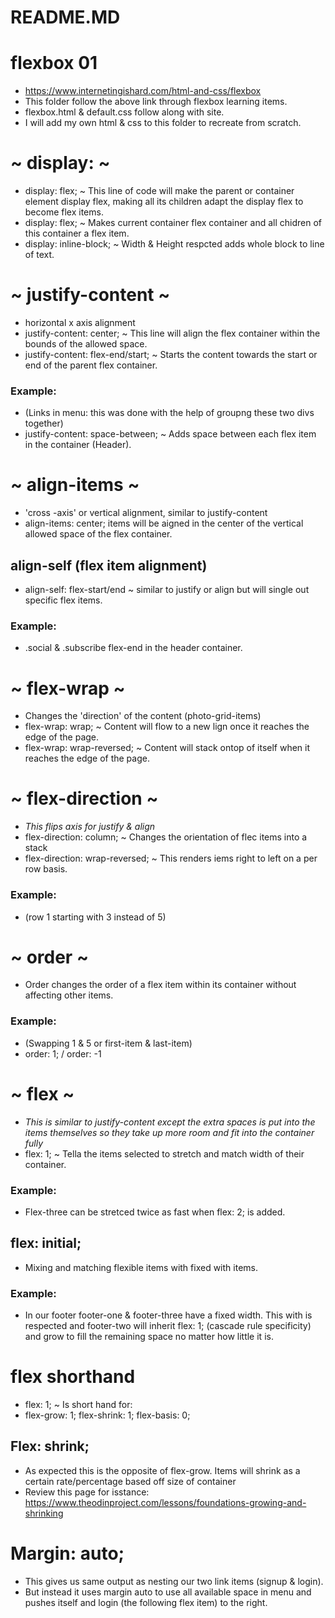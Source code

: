 # README.MD

# flexbox 01
 - https://www.internetingishard.com/html-and-css/flexbox
 - This folder follow the above link through flexbox learning items.
 - flexbox.html & default.css follow along with site.
 - I will add my own html & css to this folder to recreate from scratch.
 

# ~ display: ~

- display: flex; ~ This line of code will make the parent or 
container element display flex, making all its children
adapt the display flex to become flex items.
- display: flex; ~ Makes current container flex container and all chidren of this container a flex item.
- display: inline-block; ~ Width & Height respcted adds whole block to line of text.

# ~ justify-content ~
- horizontal x axis alignment 
- justify-content: center; ~ This line will align the flex container within the bounds of the allowed space.
- justify-content: flex-end/start; ~ Starts the content towards the start or end of the parent flex container.
### Example:
- (Links in menu: this was done with the help of groupng these two divs together)
- justify-content: space-between; ~ Adds space between each flex item in the container (Header).

# ~ align-items ~
- 'cross -axis' or vertical alignment, similar to justify-content
- align-items: center; items will be aigned in the center of the vertical allowed space of the flex container.
## align-self (flex item alignment)
- align-self: flex-start/end ~ similar to justify or align but will single out specific flex items.
### Example:
- .social & .subscribe flex-end in the header container.

# ~ flex-wrap ~
- Changes the 'direction' of the content (photo-grid-items)
- flex-wrap: wrap; ~ Content will flow to a new lign once it reaches the edge of the page.
- flex-wrap: wrap-reversed; ~ Content will stack ontop of itself when it reaches the edge of the page.

# ~ flex-direction ~
- *This flips axis for justify & align*
- flex-direction: column; ~ Changes the orientation of flec items into a stack 
- flex-direction: wrap-reversed; ~ This renders iems right to left on a per row basis.
### Example:
- (row 1 starting with 3 instead of 5)

# ~ order ~
- Order changes the order of a flex item within its container without affecting other items.
### Example:
- (Swapping 1 & 5 or first-item & last-item)
- order: 1; / order: -1

# ~ flex ~
- *This is similar to justify-content except the extra spaces is put into the items themselves so they take up more room and fit into the container fully*
- flex: 1; ~ Tella the items selected to stretch and match width of their container. 
### Example:
- Flex-three can be stretced twice as fast when flex: 2; is added.
## flex: initial;
- Mixing and matching flexible items with fixed with items.
### Example:
- In our footer footer-one & footer-three have a fixed width. This with is respected and footer-two will inherit flex: 1; (cascade rule specificity) and grow to fill the remaining space no matter how little it is.
# flex shorthand
- flex: 1; ~ Is short hand for:
- flex-grow: 1; flex-shrink: 1; flex-basis: 0;
## Flex: shrink;
- As expected this is the opposite of flex-grow. Items will shrink as a certain rate/percentage based off size of container
- Review this page for isstance: https://www.theodinproject.com/lessons/foundations-growing-and-shrinking

# Margin: auto;
- This gives us same output as nesting our two link items (signup & login).
- But instead it uses margin auto to use all available space in menu and pushes itself and login (the following flex item) to the right.